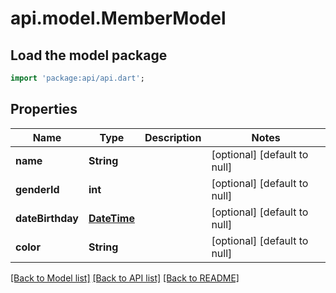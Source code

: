 # api.model.MemberModel

## Load the model package
```dart
import 'package:api/api.dart';
```

## Properties
Name | Type | Description | Notes
------------ | ------------- | ------------- | -------------
**name** | **String** |  | [optional] [default to null]
**genderId** | **int** |  | [optional] [default to null]
**dateBirthday** | [**DateTime**](DateTime.md) |  | [optional] [default to null]
**color** | **String** |  | [optional] [default to null]

[[Back to Model list]](../README.md#documentation-for-models) [[Back to API list]](../README.md#documentation-for-api-endpoints) [[Back to README]](../README.md)


